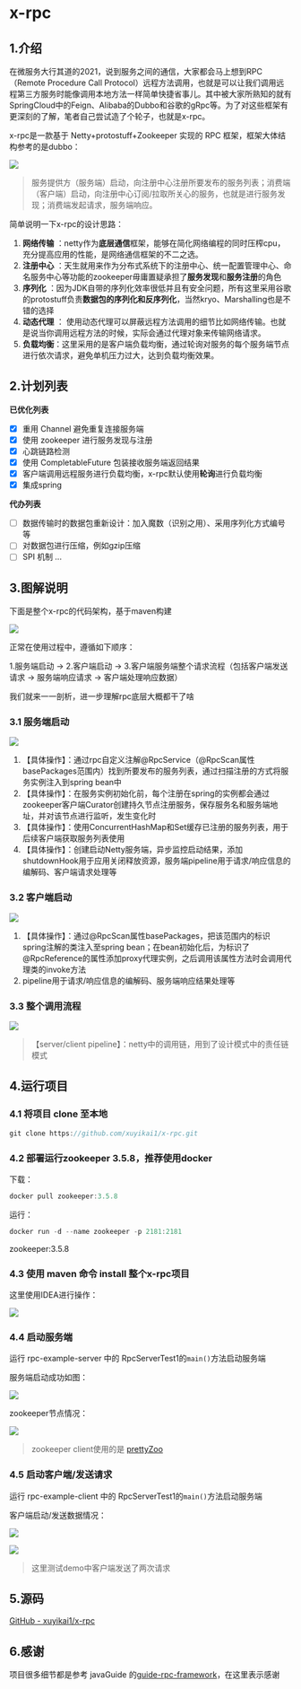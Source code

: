 # x-rpc

## 1.介绍

在微服务大行其道的2021，说到服务之间的通信，大家都会马上想到RPC（Remote Procedure Call Protocol）远程方法调用，也就是可以让我们调用远程第三方服务时能像调用本地方法一样简单快捷省事儿。其中被大家所熟知的就有SpringCloud中的Feign、Alibaba的Dubbo和谷歌的gRpc等。为了对这些框架有更深刻的了解，笔者自己尝试造了个轮子，也就是x-rpc。

x-rpc是一款基于 Netty+protostuff+Zookeeper 实现的 RPC 框架，框架大体结构参考的是dubbo：

![](https://xuyk-picture-bed.oss-cn-beijing.aliyuncs.com/dubbo-architure.jpg)

> 服务提供方（服务端）启动，向注册中心注册所要发布的服务列表；消费端（客户端）启动，向注册中心订阅/拉取所关心的服务，也就是进行服务发现；消费端发起请求，服务端响应。

简单说明一下x-rpc的设计思路：

1. **网络传输** ：netty作为**底层通信**框架，能够在简化网络编程的同时压榨cpu，充分提高应用的性能，是网络通信框架的不二之选。
2. **注册中心** ：天生就用来作为分布式系统下的注册中心、统一配置管理中心、命名服务中心等功能的zookeeper毋庸置疑承担了**服务发现**和**服务注册**的角色
3. **序列化** ：因为JDK自带的序列化效率很低并且有安全问题，所有这里采用谷歌的protostuff负责**数据包的序列化和反序列化**，当然kryo、Marshalling也是不错的选择
4. **动态代理** ： 使用动态代理可以屏蔽远程方法调用的细节比如网络传输。也就是说当你调用远程方法的时候，实际会通过代理对象来传输网络请求。
5. **负载均衡**：这里采用的是客户端负载均衡，通过轮询对服务的每个服务端节点进行依次请求，避免单机压力过大，达到负载均衡效果。

## 2.计划列表

**已优化列表**
- [x] 重用 Channel 避免重复连接服务端
- [x] 使用 zookeeper 进行服务发现与注册
- [x] 心跳链路检测
- [x] 使用 CompletableFuture 包装接收服务端返回结果
- [x] 客户端调用远程服务进行负载均衡，x-rpc默认使用**轮询**进行负载均衡
- [x] 集成spring

**代办列表**
- [ ] 数据传输时的数据包重新设计：加入魔数（识别之用）、采用序列化方式编号等
- [ ] 对数据包进行压缩，例如gzip压缩
- [ ] SPI 机制
...

## 3.图解说明

下面是整个x-rpc的代码架构，基于maven构建

![](https://xuyk-picture-bed.oss-cn-beijing.aliyuncs.com/x-rpc-projects-desc.png)

正常在使用过程中，遵循如下顺序：

1.服务端启动 -> 2.客户端启动 -> 3.客户端服务端整个请求流程（包括客户端发送请求 -> 服务端响应请求 -> 客户端处理响应数据）

我们就来一一剖析，进一步理解rpc底层大概都干了啥

### 3.1 服务端启动

![](https://xuyk-picture-bed.oss-cn-beijing.aliyuncs.com/x-rpc-serverStartup.jpg)

1. 【具体操作】：通过rpc自定义注解@RpcService（@RpcScan属性basePackages范围内）找到所要发布的服务列表，通过扫描注册的方式将服务实例注入到spring bean中
2. 【具体操作】：在服务实例初始化前，每个注册在spring的实例都会通过zookeeper客户端Curator创建持久节点注册服务，保存服务名和服务端地址，并对该节点进行监听，发生变化时
3. 【具体操作】：使用ConcurrentHashMap和Set缓存已注册的服务列表，用于后续客户端获取服务列表使用
4. 【具体操作】：创建启动Netty服务端，异步监控启动结果，添加shutdownHook用于应用关闭释放资源，服务端pipeline用于请求/响应信息的编解码、客户端请求处理等

### 3.2 客户端启动

![](https://xuyk-picture-bed.oss-cn-beijing.aliyuncs.com/x-rpc-clientStartup.jpg)

1. 【具体操作】：通过@RpcScan属性basePackages，把该范围内的标识spring注解的类注入至spring bean；在bean初始化后，为标识了@RpcReference的属性添加proxy代理实例，之后调用该属性方法时会调用代理类的invoke方法
2. pipeline用于请求/响应信息的编解码、服务端响应结果处理等

### 3.3 整个调用流程

![](https://xuyk-picture-bed.oss-cn-beijing.aliyuncs.com/x-rpc-wholeRequestProcess.jpg)

> 【server/client pipeline】：netty中的调用链，用到了设计模式中的责任链模式

## 4.运行项目

### 4.1 将项目 clone 至本地

```java
git clone https://github.com/xuyikai1/x-rpc.git
```

### 4.2 部署运行zookeeper 3.5.8，推荐使用docker

下载：

```java
docker pull zookeeper:3.5.8
```
运行：

```java
docker run -d --name zookeeper -p 2181:2181 
```

zookeeper:3.5.8

### 4.3 使用 maven 命令 install 整个x-rpc项目

这里使用IDEA进行操作：

![](https://xuyk-picture-bed.oss-cn-beijing.aliyuncs.com/x-rpc-mavenInstall.png)

### 4.4 启动服务端

运行 rpc-example-server 中的 RpcServerTest1的`main()`方法启动服务端

服务端启动成功如图：

![](https://xuyk-picture-bed.oss-cn-beijing.aliyuncs.com/x-rpc-serverStartupSuccess.png)

zookeeper节点情况：

![](https://xuyk-picture-bed.oss-cn-beijing.aliyuncs.com/x-rpc-prettyZoo.png)

> zookeeper client使用的是 [prettyZoo](https://github.com/vran-dev/PrettyZoo)

### 4.5 启动客户端/发送请求

运行 rpc-example-client 中的 RpcServerTest1的`main()`方法启动服务端

客户端启动/发送数据情况：

![](https://xuyk-picture-bed.oss-cn-beijing.aliyuncs.com/x-rpc-clientStartupSuccess.png)

![](https://xuyk-picture-bed.oss-cn-beijing.aliyuncs.com/x-rpc-serverReceiveRequestSuccess.png)

> 这里测试demo中客户端发送了两次请求

## 5.源码

[GitHub - xuyikai1/x-rpc](https://github.com/xuyikai1/x-rpc)

## 6.感谢

项目很多细节都是参考 javaGuide 的[guide-rpc-framework](https://github.com/Snailclimb/guide-rpc-framework)，在这里表示感谢
